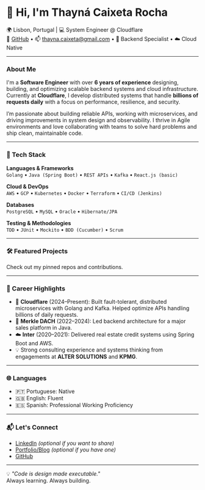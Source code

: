 # 👋 Hi, I'm Thayná Caixeta Rocha

🌍 Lisbon, Portugal | 💻 System Engineer @ Cloudflare  
🔗 [GitHub](https://github.com/thaynaCaixeta) • 📫 thayna.caixeta@gmail.com • 🧠 Backend Specialist • ☁️ Cloud Native

---

### About Me

I'm a **Software Engineer** with over **6 years of experience** designing, building, and optimizing scalable backend systems and cloud infrastructure. Currently at **Cloudflare**, I develop distributed systems that handle **billions of requests daily** with a focus on performance, resilience, and security.

I’m passionate about building reliable APIs, working with microservices, and driving improvements in system design and observability. I thrive in Agile environments and love collaborating with teams to solve hard problems and ship clean, maintainable code.

---

### 🧰 Tech Stack

**Languages & Frameworks**  
`Golang` • `Java (Spring Boot)` • `REST APIs` • `Kafka` • `React.js (basic)`

**Cloud & DevOps**  
`AWS` • `GCP` • `Kubernetes` • `Docker` • `Terraform` • `CI/CD (Jenkins)`

**Databases**  
`PostgreSQL` • `MySQL` • `Oracle` • `Hibernate/JPA`

**Testing & Methodologies**  
`TDD` • `JUnit` • `Mockito` • `BDD (Cucumber)` • `Scrum`

---

### 🛠️ Featured Projects

 Check out my pinned repos and contributions.

---

### 💼 Career Highlights

- 🏢 **Cloudflare** (2024–Present): Built fault-tolerant, distributed microservices with Golang and Kafka. Helped optimize APIs handling billions of daily requests.
- 🧪 **Merkle DACH** (2022–2024): Led backend architecture for a major sales platform in Java.
- ☁️ **Inter** (2020–2021): Delivered real estate credit systems using Spring Boot and AWS.
- 💡 Strong consulting experience and systems thinking from engagements at **ALTER SOLUTIONS** and **KPMG**.

---

### 🌐 Languages

- 🇵🇹 Portuguese: Native
- 🇬🇧 English: Fluent
- 🇪🇸 Spanish: Professional Working Proficiency

---

### 📬 Let's Connect

- [LinkedIn](https://www.linkedin.com/in/thayna-caixeta) *(optional if you want to share)*
- [Portfolio/Blog](https://yourwebsite.dev) *(optional if you have one)*
- [GitHub](https://github.com/thaynaCaixeta)

---

💡 *"Code is design made executable."*  
Always learning. Always building.
